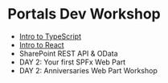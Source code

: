 # Portals Dev Workshop 
- [Intro to TypeScript](/typescript-intro/README.md)
- [Intro to React](/react-intro/README.md)
- SharePoint REST API & OData
- DAY 2: Your first SPFx Web Part
- DAY 2: Anniversaries Web Part Workshop